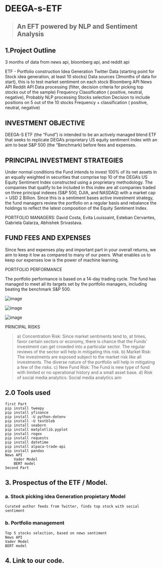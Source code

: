 # DEEGA-s-ETF


> ## An EFT powered by NLP and Sentiment Analysis ##

## 1.Project Outline ##

3 months of data from news api, bloomberg api, and reddit api


ETF - Portfolio construction
	Idea Generation
		Twitter Data (starting point for Stock idea generation, at least 10 stocks)
	Data sources (3months of data for start), this is to test market sentiment on each stock
Bloomberg API
News API
Reddit API
	Data processing (filter, decision criteria for picking top stocks out of the sample)
		Frequency
		Classification ( positive, neutral, negative), Probably NLP processing
	Stocks selection
		Decision to include positions on 5 out of the 10 stocks
		Frequency + classification ( positive, neutral, negative)

	
	
## INVESTMENT OBJECTIVE ## 
DEEGA-S ETF (the “Fund”) is intended to be an actively managed blend ETF that seeks to replicate DEGA’s proprietary US equity sentiment Index with an aim to beat S&P 500 (the “Benchmark) before fees and expenses.

## PRINCIPAL INVESTMENT STRATEGIES ##
Under normal conditions the Fund intends to invest 100% of its net assets in an equally weighted in securities that comprise top 10 of the DEGA’s US Equity Sentiment Index constructed using a proprietary methodology. The companies that qualify to be included in this index are all companies traded on three principal indexes (S&P 500, DJIA, and NASDAQ) with a market cap > USD 2 Billion. Since this is a sentiment bases active investment strategy, the fund managers review the portfolio on a regular basis and rebalance the holdings to reflect the latest composition of the Equity Sentiment Index.

PORTFOLIO MANAGERS:
David Costa, Evita Louissaint, Esteban Cervantes, Gabriela Galarza, Abhishek Srivastava. 

## FUND FEES AND EXPENSES ##
Since fees and expenses play and important part in your overall returns, we aim to keep it low as compared to many of our peers. What enables us to keep our expenses low is the power of machine learning. 

PORTFOLIO PERFORMANCE

The portfolio performance is based on a 14-day trading cycle. The fund has managed to meet all its targets set by the portfolio managers, including beating the benchmark S&P 500. 
                       
![image](https://user-images.githubusercontent.com/34671710/115123185-ef5b3500-9f89-11eb-8671-acd18ee50f14.png)

![image](https://user-images.githubusercontent.com/34671710/115123309-67c1f600-9f8a-11eb-95f8-973d93f867e3.png)

![image](https://user-images.githubusercontent.com/34671710/115123318-74464e80-9f8a-11eb-8e08-f7bb6689e555.png)

  
PRINCIPAL RISKS
> a)	Concentration Risk: Since market sentiments tend to, at times, favor certain sectors or economy, there is chance that the Funds’ investment can get crowded into a particular sector. The regular reviews of the sector will help in mitigating this risk.
> b)	Market Risk: The investments are exposed subject to the market risk like all investments. The diverse nature of the portfolio will help in mitigating a few of the risks.
> c)	New Fund Risk: The Fund is new type of fund with limited or no operational history and a small asset base. 
> d)	Risk of social media analytics: Social media analytics aim 






## 2.0 Tools used

```
first Part
pip install tweepy
pip install yfinance 
pip install -U python-dotenv
pip install -U textblob
pip install seaborn
pip install matplotlib.pyplot
pip install regex
pip install requests
pip install datetime
pip install alpaca-trade-api
pip install pandas
News API
	Vader Model
	BERT model
Second Part

```
## 3. Prospectus of the ETF / Model.
### a. Stock picking idea Generation propietary Model
	Curated author feeds from Twitter, finds top stock with social sentiment

### b. Portfolio management
	Top 5 stocks selection, based on news sentiment 
	News API
	Vader Model
	BERT model


## 4. Link to our code.
